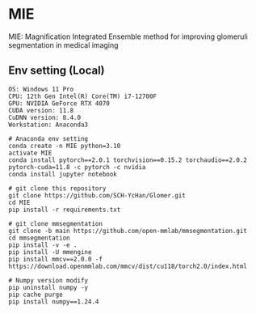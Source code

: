 # MIE
MIE: Magnification Integrated Ensemble method for improving glomeruli segmentation in medical imaging

## Env setting (Local)
```
OS: Windows 11 Pro
CPU: 12th Gen Intel(R) Core(TM) i7-12700F 
GPU: NVIDIA GeForce RTX 4070
CUDA version: 11.8
CuDNN version: 8.4.0
Workstation: Anaconda3
```
```
# Anaconda env setting
conda create -n MIE python=3.10
activate MIE
conda install pytorch==2.0.1 torchvision==0.15.2 torchaudio==2.0.2 pytorch-cuda=11.8 -c pytorch -c nvidia
conda install jupyter notebook
```
```
# git clone this repository
git clone https://github.com/SCH-YcHan/Glomer.git
cd MIE
pip install -r requirements.txt
```
```
# git clone mmsegmentation
git clone -b main https://github.com/open-mmlab/mmsegmentation.git
cd mmsegmentation
pip install -v -e .
pip install -U mmengine
pip install mmcv==2.0.0 -f https://download.openmmlab.com/mmcv/dist/cu118/torch2.0/index.html
```
```
# Numpy version modify
pip uninstall numpy -y
pip cache purge
pip install numpy==1.24.4
```
